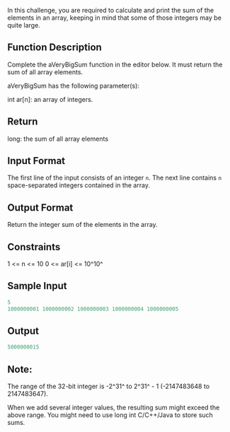 In this challenge, you are required to calculate and print the sum of the elements in an array, keeping in mind that some of those integers may be quite large.

## Function Description

Complete the aVeryBigSum function in the editor below. It must return the sum of all array elements.

aVeryBigSum has the following parameter(s):

int ar[n]: an array of integers.

## Return

long: the sum of all array elements

## Input Format

The first line of the input consists of an integer `n`.
The next line contains `n` space-separated integers contained in the array.

## Output Format

Return the integer sum of the elements in the array.

## Constraints

1 <= n <= 10
0 <= ar[i] <= 10^10^

## Sample Input

```javascript
5
1000000001 1000000002 1000000003 1000000004 1000000005
```

## Output

```javascript
5000000015
```

## Note:

The range of the 32-bit integer is -2^31^ to 2^31^ - 1 (-2147483648 to 2147483647).

When we add several integer values, the resulting sum might exceed the above range. You might need to use long int C/C++/Java to store such sums.